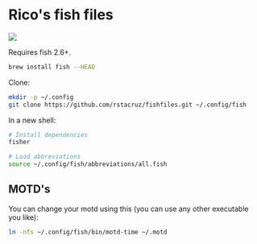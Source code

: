 # Rico's fish files

![](https://raw.githubusercontent.com/rstacruz/fishfiles/gh-pages/screenshot.png)

Requires fish 2.6+.

```bash
brew install fish --HEAD
```

Clone:

```bash
mkdir -p ~/.config
git clone https://github.com/rstacruz/fishfiles.git ~/.config/fish
```

In a new shell:

```bash
# Install dependencies
fisher

# Load abbreviations
source ~/.config/fish/abbreviations/all.fish
```

## MOTD's

You can change your motd using this (you can use any other executable you like):

```bash
ln -nfs ~/.config/fish/bin/motd-time ~/.motd
```
